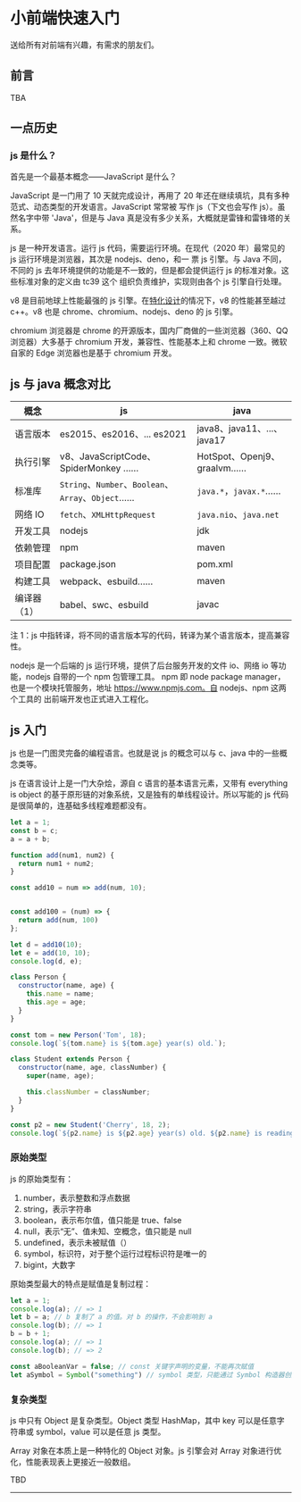 # 小前端快速入门

送给所有对前端有兴趣，有需求的朋友们。

## 前言

TBA

## 一点历史

### js 是什么？

首先是一个最基本概念——JavaScript 是什么？

JavaScript 是一门用了 10 天就完成设计，再用了 20 年还在继续填坑，具有多种范式、动态类型的开发语言。JavaScript 常常被
写作 js（下文也会写作 js）。虽然名字中带 'Java'，但是与 Java 真是没有多少关系，大概就是雷锋和雷锋塔的关系。

js 是一种开发语言。运行 js 代码，需要运行环境。在现代（2020 年）最常见的 js 运行环境是浏览器，其次是 nodejs、deno，和一
票 js 引擎。与 Java 不同，不同的 js 去年环境提供的功能是不一致的，但是都会提供运行 js 的标准对象。这些标准对象的定义由 tc39 这个
组织负责维护，实现则由各个 js 引擎自行处理。

v8 是目前地球上性能最强的 js 引擎。在[特化设计][talk-about-justjs]的情况下，v8 的性能甚至越过 c++。v8 也是 chrome、chromium、nodejs、deno 的 js 引擎。

[talk-about-justjs]: https://www.zhihu.com/question/445956285

chromium 浏览器是 chrome 的开源版本，国内厂商做的一些浏览器（360、QQ 浏览器）大多基于 chromium 开发，兼容性、性能基本上和 chrome 一致。微软自家的 Edge 浏览器也是基于 chromium 开发。


## js 与 java 概念对比

| 概念  |  js  | java |
|------|------|------|
| 语言版本 | es2015、es2016、... es2021 | java8、java11、...、java17 |
| 执行引擎 | v8、JavaScriptCode、SpiderMonkey …… | HotSpot、Openj9、graalvm…… |
| 标准库 | `String`、`Number`、`Boolean`、`Array`、`Object`…… | `java.*`，`javax.*`……  |
| 网络 IO | `fetch`、`XMLHttpRequest` | `java.nio`、`java.net` |
| 开发工具 | nodejs | jdk |
| 依赖管理 | npm | maven |
| 项目配置 | package.json | pom.xml |
| 构建工具 | webpack、esbuild…… | maven |
| 编译器（1） | babel、swc、esbuild | javac |

注 1：js 中指转译，将不同的语言版本写的代码，转译为某个语言版本，提高兼容性。

nodejs 是一个后端的 js 运行环境，提供了后台服务开发的文件 io、网络 io 等功能，nodejs 自带的一个 npm 包管理工具。
npm 即 node package manager，也是一个模块托管服务，地址 https://www.npmjs.com。自 nodejs、npm 这两个工具的
出前端开发也正式进入工程化。

## js 入门

js 也是一门图灵完备的编程语言。也就是说 js 的概念可以与 c、java 中的一些概念类等。

js 在语言设计上是一门大杂烩，源自 c 语言的基本语言元素，又带有 everything is object 的基于原形链的对象系统，又是独有的单线程设计。所以写能的 js 代码是很简单的，连基础多线程难题都没有。

```js
let a = 1;
const b = c;
a = a + b;

function add(num1, num2) {
  return num1 + num2;
}

const add10 = num => add(num, 10);


const add100 = (num) => {
  return add(num, 100)
};

let d = add10(10);
let e = add(10, 10);
console.log(d, e);

class Person {
  constructor(name, age) {
    this.name = name;
    this.age = age;
  }
}

const tom = new Person('Tom', 18);
console.log(`${tom.name} is ${tom.age} year(s) old.`);

class Student extends Person {
  constructor(name, age, classNumber) {
    super(name, age);

    this.classNumber = classNumber;
  }
}

const p2 = new Student('Cherry', 18, 2);
console.log(`${p2.name} is ${p2.age} year(s) old. ${p2.name} is reading in class ${p2.classNumber}`);


```


### 原始类型

js 的原始类型有：

1. number，表示整数和浮点数据
2. string，表示字符串
3. boolean，表示布尔值，值只能是 true、false
5. null，表示“无”、值未知、空概念，值只能是 null
6. undefined，表示未被赋值（）
7. symbol，标识符，对于整个运行过程标识符是唯一的
8. bigint，大数字

原始类型最大的特点是赋值是复制过程：

```js
let a = 1;
console.log(a); // => 1
let b = a; // b 复制了 a 的值。对 b 的操作，不会影响到 a
console.log(b); // => 1
b = b + 1;
console.log(a); // => 1
console.log(b); // => 2

const aBooleanVar = false; // const 关键字声明的变量，不能再次赋值
let aSymbol = Symbol("something") // symbol 类型，只能通过 Symbol 构造器创建
```

### 复杂类型

js 中只有 Object 是复杂类型。Object 类型 HashMap，其中 key 可以是任意字符串或 symbol，value 可以是任意 js 类型。

Array 对象在本质上是一种特化的 Object 对象。js 引擎会对 Array 对象进行优化，性能表现表上更接近一般数组。

TBD

---
